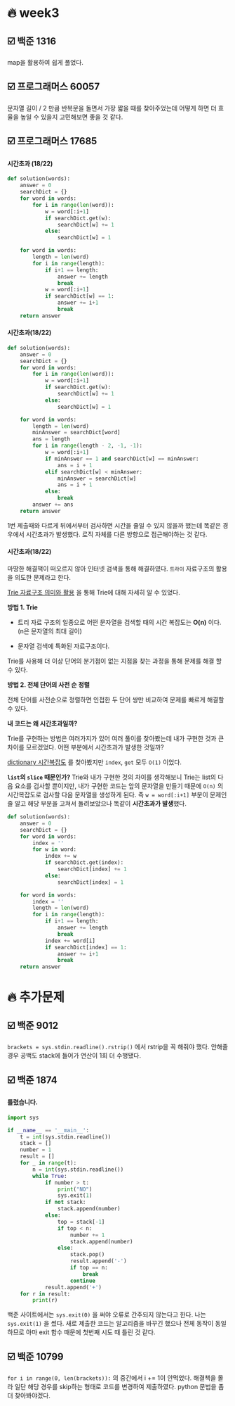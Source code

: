 # :fire: week3

## :ballot_box_with_check: 백준 1316

map을 활용하여 쉽게 풀었다.

## :ballot_box_with_check: 프로그래머스 60057

문자열 길이 / 2 만큼 반복문을 돌면서 가장 짧을 때를 찾아주었는데 어떻게 하면 더 효율을 높일 수 있을지 고민해보면 좋을 것 같다.

## :ballot_box_with_check: 프로그래머스 ​17685

#### 시간초과 (18/22)

```python
def solution(words):
    answer = 0
    searchDict = {}
    for word in words:
        for i in range(len(word)):
            w = word[:i+1]
            if searchDict.get(w):
                searchDict[w] += 1
            else:
                searchDict[w] = 1

    for word in words:
        length = len(word)
        for i in range(length):
            if i+1 == length:
                answer += length
                break
            w = word[:i+1]
            if searchDict[w] == 1:
                answer += i+1
                break
    return answer
```

#### 시간초과(18/22)

``` python
def solution(words):
    answer = 0
    searchDict = {}
    for word in words:
        for i in range(len(word)):
            w = word[:i+1]
            if searchDict.get(w):
                searchDict[w] += 1
            else:
                searchDict[w] = 1

    for word in words:
        length = len(word)
        minAnswer = searchDict[word]
        ans = length
        for i in range(length - 2, -1, -1):
            w = word[:i+1]
            if minAnswer == 1 and searchDict[w] == minAnswer:
                ans = i + 1
            elif searchDict[w] < minAnswer:
                minAnswer = searchDict[w]
                ans = i + 1
            else:
                break
        answer += ans
    return answer
```

1번 제출때와 다르게 뒤에서부터 검사하면 시간을 줄일 수 있지 않을까 했는데 똑같은 경우에서 시간초과가 발생했다. 로직 자체를 다른 방향으로 접근해야하는 것 같다.

#### 시간초과(18/22)

마땅한 해결책이 떠오르지 않아 인터넷 검색을 통해 해결하였다. `트라이` 자료구조의 활용을 의도한 문제라고 한다.

[Trie 자료구조 의미와 활용](https://blog.ilkyu.kr/entry/%ED%8C%8C%EC%9D%B4%EC%8D%AC%EC%97%90%EC%84%9C-Trie-%ED%8A%B8%EB%9D%BC%EC%9D%B4-%EA%B5%AC%ED%98%84%ED%95%98%EA%B8%B0) 을 통해 Trie에 대해 자세히 알 수 있었다.

**방법 1. Trie**

* 트리 자료 구조의 일종으로 어떤 문자열을 검색할 때의 시간 복잡도는 **O(n)** 이다. (n은 문자열의 최대 길이)

* 문자열 검색에 특화된 자료구조이다.

Trie를 사용해 더 이상 단어의 분기점이 없는 지점을 찾는 과정을 통해 문제를 해결 할 수 있다.

**방법 2. 전체 단어의 사전 순 정렬**

전체 단어를 사전순으로 정렬하면 인접한 두 단어 쌍만 비교하여 문제를 빠르게 해결할 수 있다.

**내 코드는 왜 시간초과일까?**

Trie를 구현하는 방법은 여러가지가 있어 여러 풀이를 찾아봤는데 내가 구현한 것과 큰 차이를 모르겠었다. 어떤 부분에서 시간초과가 발생한 것일까?

[dictionary 시간복잡도](https://wayhome25.github.io/python/2017/06/14/time-complexity/) 를 찾아봤지만 `index`, `get` 모두 `O(1)` 이었다.

**`list`의 `slice` 때문인가?** Trie와 내가 구현한 것의 차이를 생각해보니 Trie는 list의 다음 요소를 검사할 뿐이지만, 내가 구현한 코드는 앞의 문자열을 만들기 때문에 `O(n)` 의 시간복잡도로 검사할 다음 문자열을 생성하게 된다. 즉 `w = word[:i+1]` 부분이 문제인줄 알고 해당 부분을 고쳐서 돌려보았으나 똑같이 **시간초과가 발생**했다.

```python
def solution(words):
    answer = 0
    searchDict = {}
    for word in words:
        index = ''
        for w in word:
            index += w
            if searchDict.get(index):
                searchDict[index] += 1
            else:
                searchDict[index] = 1

    for word in words:
        index = ''
        length = len(word)
        for i in range(length):
            if i+1 == length:
                answer += length
                break
            index += word[i]
            if searchDict[index] == 1:
                answer += i+1
                break
    return answer
```

# :fire: 추가문제

## :ballot_box_with_check: 백준 9012

`brackets = sys.stdin.readline().rstrip()` 에서 rstrip을 꼭 해줘야 했다. 안해줄 경우 공백도 stack에 들어가 연산이 1회 더 수행됐다.

## :ballot_box_with_check: 백준 1874

#### 틀렸습니다.

```python
import sys

if __name__ == '__main__':
    t = int(sys.stdin.readline())
    stack = []
    number = 1
    result = []
    for _ in range(t):
        n = int(sys.stdin.readline())
        while True:
            if number > t:
                print("NO")
                sys.exit(1) 
            if not stack:
                stack.append(number)
            else:
                top = stack[-1]
                if top < n:
                    number += 1
                    stack.append(number)
                else:
                    stack.pop()
                    result.append('-')
                    if top == n:
                        break
                    continue
            result.append('+')
    for r in result:
        print(r)
```

백준 사이트에서는  `sys.exit(0)` 을 써야 오류로 간주되지 않는다고 한다. 나는 `sys.exit(1)` 을 썼다. 새로 제출한 코드는 알고리즘을 바꾸긴 했으나 전체 동작이 동일하므로 아마 exit 함수 때문에 첫번째 시도 때 틀린 것 같다.

## :ballot_box_with_check: 백준 10799

`for i in range(0, len(brackets)):` 의 중간에서 i += 1이 안먹었다. 해결책을 몰라 일단 해당 경우를 skip하는 형태로 코드를 변경하여 제출하였다. python 문법을 좀 더 찾아봐야겠다.